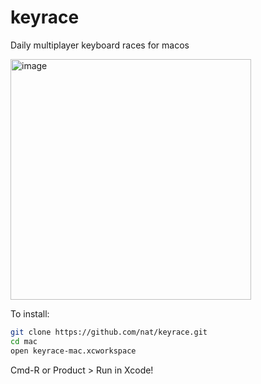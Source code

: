 # keyrace
Daily multiplayer keyboard races for macos

<img width="385" alt="image" src="https://user-images.githubusercontent.com/56260/108457097-b707d680-7226-11eb-8752-345462653793.png">

To install:
```bash
git clone https://github.com/nat/keyrace.git
cd mac
open keyrace-mac.xcworkspace
```

Cmd-R or Product > Run in Xcode!
